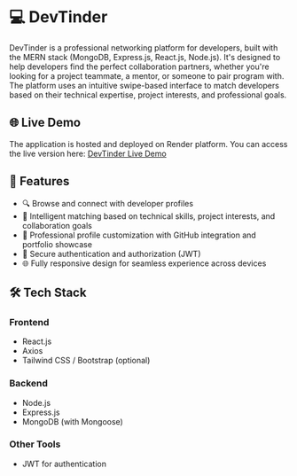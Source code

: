 # 💻 DevTinder

DevTinder is a professional networking platform for developers, built with the MERN stack (MongoDB, Express.js, React.js, Node.js). It's designed to help developers find the perfect collaboration partners, whether you're looking for a project teammate, a mentor, or someone to pair program with. The platform uses an intuitive swipe-based interface to match developers based on their technical expertise, project interests, and professional goals.

## 🌐 Live Demo

The application is hosted and deployed on Render platform. You can access the live version here:
[DevTinder Live Demo](https://dev-tinder-web.onrender.com/)

## 🚀 Features

- 🔍 Browse and connect with developer profiles
- 🧠 Intelligent matching based on technical skills, project interests, and collaboration goals
- 📸 Professional profile customization with GitHub integration and portfolio showcase
- 🔐 Secure authentication and authorization (JWT)
- 🌐 Fully responsive design for seamless experience across devices

## 🛠️ Tech Stack

### Frontend
- React.js
- Axios
- Tailwind CSS / Bootstrap (optional)

### Backend
- Node.js
- Express.js
- MongoDB (with Mongoose)

### Other Tools
- JWT for authentication 